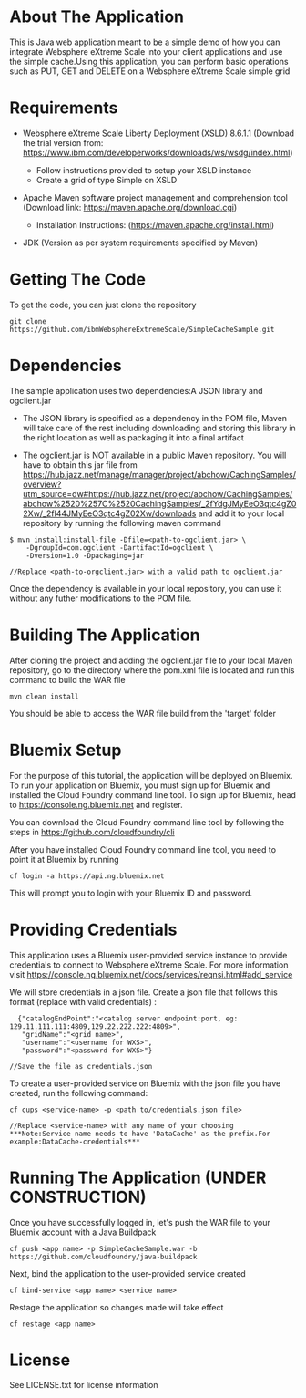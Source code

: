 # About The Application
This is Java web application meant to be a simple demo of how you can integrate Websphere eXtreme Scale into your client applications and use the simple cache.Using this application, you can perform basic operations such as PUT, GET and DELETE on a Websphere eXtreme Scale simple grid

# Requirements 
- Websphere eXtreme Scale Liberty Deployment (XSLD) 8.6.1.1 (Download the trial version from: https://www.ibm.com/developerworks/downloads/ws/wsdg/index.html) 
    - Follow instructions provided to setup your XSLD instance 
    - Create a grid of type Simple on XSLD 

- Apache Maven software project management and comprehension tool (Download link: https://maven.apache.org/download.cgi) 
   - Installation Instructions: (https://maven.apache.org/install.html)

- JDK (Version as per system requirements specified by Maven)

# Getting The Code 
To get the code, you can just clone the repository

```
git clone https://github.com/ibmWebsphereExtremeScale/SimpleCacheSample.git
```  

# Dependencies
The sample application uses two dependencies:A JSON library and ogclient.jar

- The JSON library is specified as a dependency in the POM file, Maven will take care of the rest including downloading and storing this library in the right location as well as packaging it into a final artifact

- The ogclient.jar is NOT available in a public Maven repository. You will have to obtain this jar file from https://hub.jazz.net/manage/manager/project/abchow/CachingSamples/overview?utm_source=dw#https://hub.jazz.net/project/abchow/CachingSamples/abchow%2520%257C%2520CachingSamples/_2fYdgJMyEeO3qtc4gZ02Xw/_2fl44JMyEeO3qtc4gZ02Xw/downloads
    and add it to your local repository by running the following maven command

```
$ mvn install:install-file -Dfile=<path-to-ogclient.jar> \
    -DgroupId=com.ogclient -DartifactId=ogclient \
    -Dversion=1.0 -Dpackaging=jar
    
//Replace <path-to-orgclient.jar> with a valid path to ogclient.jar
```  
Once the dependency is available in your local repository, you can use it without any futher modifications to the POM file. 

# Building The Application 
After cloning the project and adding the ogclient.jar file to your local Maven repository, go to the directory where the pom.xml file is located and run this command to build the WAR file 

```
mvn clean install
```
You should be able to access the WAR file build from the 'target' folder 

# Bluemix Setup 
For the purpose of this tutorial, the application will be deployed on Bluemix. To run your application on Bluemix, you must sign up for Bluemix and installed the Cloud Foundry command line tool. To sign up for Bluemix, head to https://console.ng.bluemix.net and register.

You can download the Cloud Foundry command line tool by following the steps in https://github.com/cloudfoundry/cli

After you have installed Cloud Foundry command line tool, you need to point it at Bluemix by running
```
cf login -a https://api.ng.bluemix.net
```
This will prompt you to login with your Bluemix ID and password.

# Providing Credentials
This application uses a Bluemix user-provided service instance to provide credentials to connect to Websphere eXtreme Scale. For more information visit https://console.ng.bluemix.net/docs/services/reqnsi.html#add_service

We will store credentials in a json file. Create a json file that follows this format (replace with valid credentials) : 

```
  {"catalogEndPoint":"<catalog server endpoint:port, eg: 129.11.111.111:4809,129.22.222.222:4809>",
   "gridName":"<grid name>",
   "username":"<username for WXS>",
   "password":"<password for WXS>"}
   
//Save the file as credentials.json
```
To create a user-provided service on Bluemix with the json file you have created, run the following command: 

```
cf cups <service-name> -p <path to/credentials.json file>

//Replace <service-name> with any name of your choosing
***Note:Service name needs to have 'DataCache' as the prefix.For example:DataCache-credentials***
```

# Running The Application (UNDER CONSTRUCTION) 
 Once you have successfully logged in, let's push the WAR file to your Bluemix account with a Java Buildpack

```
cf push <app name> -p SimpleCacheSample.war -b https://github.com/cloudfoundry/java-buildpack
``` 

Next, bind the application to the user-provided service created 

```
cf bind-service <app name> <service name>
``` 

Restage the application so changes made will take effect 

```
cf restage <app name>
``` 


# License 
See LICENSE.txt for license information
